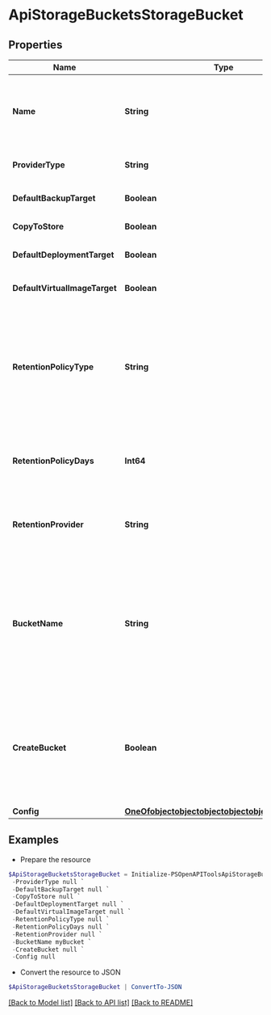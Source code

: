 # ApiStorageBucketsStorageBucket
## Properties

Name | Type | Description | Notes
------------ | ------------- | ------------- | -------------
**Name** | **String** | A unique name scoped to your account for the storage bucket | 
**ProviderType** | **String** | The type of storage bucket | 
**DefaultBackupTarget** | **Boolean** | Default Backup Target | [optional] [default to $false]
**CopyToStore** | **Boolean** | Archive Snapshots | [optional] 
**DefaultDeploymentTarget** | **Boolean** | Default Deployment Target | [optional] [default to $false]
**DefaultVirtualImageTarget** | **Boolean** | Default Virtual Image Store | [optional] [default to $false]
**RetentionPolicyType** | **String** | Cleanup mode. &#x60;backup&#x60; - Move old files to a backup provider. &#x60;delete&#x60; - Delete old files. &#x60;none&#x60; - Keep all files. | [optional] [default to "none"]
**RetentionPolicyDays** | **Int64** | The number of days old a file must be before it is deleted. | [optional] 
**RetentionProvider** | **String** | The backup Storage Bucket where old files are moved to. | [optional] 
**BucketName** | **String** | The name of the bucket. Only applies to &#x60;Amazon&#x60;, &#x60;Azure&#x60;, &#x60;CIFS&#x60;, &#x60;NFSv3&#x60;, &#x60;Openstack Swift&#x60;, and &#x60;Rackspace CDN&#x60;. | [optional] 
**CreateBucket** | **Boolean** | Create the bucket if it does not exist. Only applies to &#x60;Amazon&#x60;, &#x60;Azure&#x60;, &#x60;Openstack Swift&#x60;, and &#x60;Rackspace CDN&#x60;. | [optional] [default to $false]
**Config** | [**OneOfobjectobjectobjectobjectobjectobjectobject**](OneOfobjectobjectobjectobjectobjectobjectobject.md) |  | 

## Examples

- Prepare the resource
```powershell
$ApiStorageBucketsStorageBucket = Initialize-PSOpenAPIToolsApiStorageBucketsStorageBucket  -Name null `
 -ProviderType null `
 -DefaultBackupTarget null `
 -CopyToStore null `
 -DefaultDeploymentTarget null `
 -DefaultVirtualImageTarget null `
 -RetentionPolicyType null `
 -RetentionPolicyDays null `
 -RetentionProvider null `
 -BucketName myBucket `
 -CreateBucket null `
 -Config null
```

- Convert the resource to JSON
```powershell
$ApiStorageBucketsStorageBucket | ConvertTo-JSON
```

[[Back to Model list]](../README.md#documentation-for-models) [[Back to API list]](../README.md#documentation-for-api-endpoints) [[Back to README]](../README.md)

